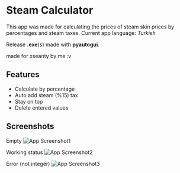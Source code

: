 
# Steam Calculator

This app was made for calculating the prices of steam skin prices by percentages and steam taxes.
Current app language: *Turkish*


Release **.exe**(s) made with **pyautogui**.

made for xseanty by me :v


## Features

- Calculate by percentage
- Auto add steam (%15) tax
- Stay on top
- Delete entered values

  
## Screenshots

Empty
![App Screenshot1](https://media.discordapp.net/attachments/661300504265097219/1078373324725428335/image.png?width=449&height=162)

Working status
![App Screenshot2](https://media.discordapp.net/attachments/661300504265097219/1078373995751161997/image.png?width=449&height=159)

Error (not integer)
![App Screenshot3](https://media.discordapp.net/attachments/661300504265097219/1078374007134486548/image.png?width=450&height=159)

